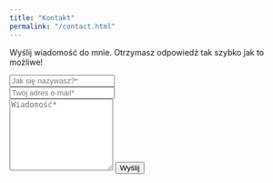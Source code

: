 ```yaml
---
title: "Kontakt"
permalink: "/contact.html"
---
```


<form action="https://formspree.io/f/xlezjvgw" method="POST">    
<p class="mb-4">Wyślij wiadomość do mnie. Otrzymasz odpowiedź tak szybko jak to możliwe!</p>
<div class="form-group row">
<div class="col-md-6">
<input class="form-control" type="text" name="name" placeholder="Jak się nazywasz?*" required>
</div>
<div class="col-md-6">
<input class="form-control" type="email" name="_replyto" placeholder="Twój adres e-mail*" required>
</div>
</div>
<textarea rows="8" class="form-control mb-3" name="message" placeholder="Wiadomość*" required></textarea>    
<input class="btn btn-success" type="submit" value="Wyślij">
</form>